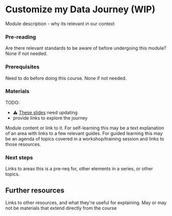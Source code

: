 Customize my Data Journey (WIP)
===========================

Module description - why its relevant in our context

### Pre-reading

Are there relevant standards to be aware of before undergoing this module? None if not needed.

### Prerequisites

Need to do before doing this course. None if not needed.

### Materials

TODO:
* :warning: [These slides](https://docs.google.com/presentation/d/1gL9lzOAN4JycdGqYsNslykuYedviQnc_/edit#slide=id.p9) need updating
* provide links to explore the journey

Module content or link to it. For self-learning this may be a text explanation of an area with links to a few relevant guides. For guided learning this may be an agenda of topics covered in a workshop/training session and links to those resources.

### Next steps

Links to areas this is a pre-req for, other elements in a series, or other topics.

Further resources
----------------------------

Links to other resources, and what they're useful for explaining.
May or may not be materials that extend directly from the course